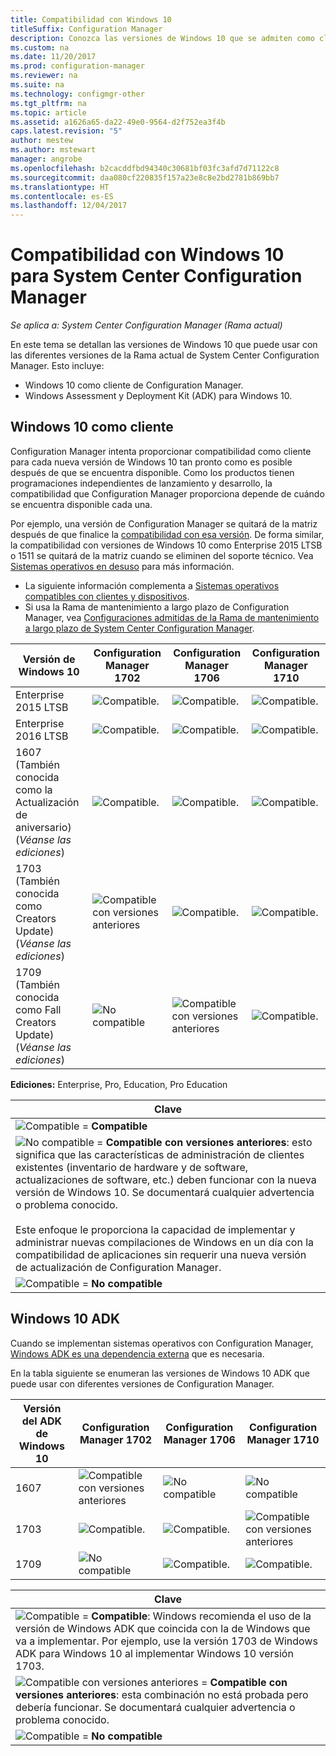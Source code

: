 ```yaml
---
title: Compatibilidad con Windows 10
titleSuffix: Configuration Manager
description: Conozca las versiones de Windows 10 que se admiten como clientes o para OSD con System Center Configuration Manager.
ms.custom: na
ms.date: 11/20/2017
ms.prod: configuration-manager
ms.reviewer: na
ms.suite: na
ms.technology: configmgr-other
ms.tgt_pltfrm: na
ms.topic: article
ms.assetid: a1626a65-da22-49e0-9564-d2f752ea3f4b
caps.latest.revision: "5"
author: mestew
ms.author: mstewart
manager: angrobe
ms.openlocfilehash: b2cacddfbd94340c30681bf03fc3afd7d71122c8
ms.sourcegitcommit: daa080cf220835f157a23e8c8e2bd2781b869bb7
ms.translationtype: HT
ms.contentlocale: es-ES
ms.lasthandoff: 12/04/2017
---
```

# <a name="support-for-windows-10-for-system-center-configuration-manager"></a>Compatibilidad con Windows 10 para System Center Configuration Manager  

*Se aplica a: System Center Configuration Manager (Rama actual)*


 En este tema se detallan las versiones de Windows 10 que puede usar con las diferentes versiones de la Rama actual de System Center Configuration Manager. Esto incluye:
 -  Windows 10 como cliente de Configuration Manager.
 -  Windows Assessment y Deployment Kit (ADK) para Windows 10.

## <a name="windows-10-as-a-client"></a>Windows 10 como cliente
Configuration Manager intenta proporcionar compatibilidad como cliente para cada nueva versión de Windows 10 tan pronto como es posible después de que se encuentra disponible. Como los productos tienen programaciones independientes de lanzamiento y desarrollo, la compatibilidad que Configuration Manager proporciona depende de cuándo se encuentra disponible cada una.

Por ejemplo, una versión de Configuration Manager se quitará de la matriz después de que finalice la [compatibilidad con esa versión](/sccm/core/servers/manage/current-branch-versions-supported). De forma similar, la compatibilidad con versiones de Windows 10 como Enterprise 2015 LTSB o 1511 se quitará de la matriz cuando se eliminen del soporte técnico. Vea [Sistemas operativos en desuso](/sccm/core/plan-design/changes/removed-and-deprecated-features#deprecated-operating-systems) para más información.

-   La siguiente información complementa a [Sistemas operativos compatibles con clientes y dispositivos](/sccm/core/plan-design/configs/supported-operating-systems-for-clients-and-devices).
-   Si usa la Rama de mantenimiento a largo plazo de Configuration Manager, vea [Configuraciones admitidas de la Rama de mantenimiento a largo plazo de System Center Configuration Manager](/sccm/core/understand/supported-configurations-for-ltsb).

|Versión de Windows 10                    |  Configuration Manager 1702          |    Configuration Manager 1706 |Configuration Manager 1710          |  
|---------------------|-----|-----|-----|
|Enterprise 2015 LTSB                   |![Compatible.](media/green_check.png) |![Compatible.](media/green_check.png) | ![Compatible.](media/green_check.png) |
|Enterprise 2016 LTSB                   |![Compatible.](media/green_check.png) |![Compatible.](media/green_check.png) | ![Compatible.](media/green_check.png) |
|1607   <br />(También conocida como la Actualización de aniversario)<br />(*Véanse las ediciones*)   |![Compatible.](media/green_check.png) |![Compatible.](media/green_check.png)            |![Compatible.](media/green_check.png) |
|1703   <br />(También conocida como Creators Update)<br />(*Véanse las ediciones*)      |![Compatible con versiones anteriores](media/blue_compat.png) |![Compatible.](media/green_check.png) | ![Compatible.](media/green_check.png) |
|1709   <br />(También conocida como Fall Creators Update)<br />(*Véanse las ediciones*) |![No compatible](media/Red_X.png)   |![Compatible con versiones anteriores](media/blue_compat.png) | ![Compatible.](media/green_check.png) |



**Ediciones:** Enterprise, Pro, Education, Pro Education   

|Clave|
|--|
|![Compatible](media/green_check.png) = **Compatible**  |
|![No compatible](media/blue_compat.png)  = **Compatible con versiones anteriores**: esto significa que las características de administración de clientes existentes (inventario de hardware y de software, actualizaciones de software, etc.) deben funcionar con la nueva versión de Windows 10. Se documentará cualquier advertencia o problema conocido. <br><br>Este enfoque le proporciona la capacidad de implementar y administrar nuevas compilaciones de Windows en un día con la compatibilidad de aplicaciones sin requerir una nueva versión de actualización de Configuration Manager. |
|![Compatible](media/Red_X.png) = **No compatible**|


## <a name="windows-10-adk"></a>Windows 10 ADK
Cuando se implementan sistemas operativos con Configuration Manager, [Windows ADK es una dependencia externa](/sccm/osd/plan-design/infrastructure-requirements-for-operating-system-deployment) que es necesaria.

En la tabla siguiente se enumeran las versiones de Windows 10 ADK que puede usar con diferentes versiones de Configuration Manager.

|Versión del ADK de Windows 10  |Configuration Manager 1702   |Configuration Manager 1706 |Configuration Manager 1710 |
|--------------------|-----|-----|-----|
|1607  |![Compatible con versiones anteriores](media/blue_compat.png) |![No compatible](media/Red_X.png)| ![No compatible](media/Red_X.png) |
|1703  |![Compatible.](media/green_check.png)            |![Compatible.](media/green_check.png) | ![Compatible con versiones anteriores](media/blue_compat.png)|
|1709  |![No compatible](media/Red_X.png)              |![Compatible.](media/green_check.png) | ![Compatible.](media/green_check.png)|

|Clave|
|--|
|![Compatible](media/green_check.png) = **Compatible**: Windows recomienda el uso de la versión de Windows ADK que coincida con la de Windows que va a implementar. Por ejemplo, use la versión 1703 de Windows ADK para Windows 10 al implementar Windows 10 versión 1703.  |
|![Compatible con versiones anteriores](media/blue_compat.png)  = **Compatible con versiones anteriores**: esta combinación no está probada pero debería funcionar. Se documentará cualquier advertencia o problema conocido. |
|![Compatible](media/Red_X.png) = **No compatible**|
